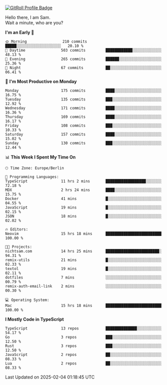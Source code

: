 <a href="https://gitroll.io/profile/u8g4G6FTZM7WSCSqTRPGSHZygT4O2" target="_blank"><img src="https://gitroll.io/api/badges/profiles/v1/u8g4G6FTZM7WSCSqTRPGSHZygT4O2?theme=nord" alt="GitRoll Profile Badge"/></a>

Hello there, I am Sam.  
Wait a minute, who are you?
  
<!--START_SECTION:waka-->
**I'm an Early 🐤** 

```text
🌞 Morning                210 commits         █████░░░░░░░░░░░░░░░░░░░░   20.10 % 
🌆 Daytime                503 commits         ████████████░░░░░░░░░░░░░   48.13 % 
🌃 Evening                265 commits         ██████░░░░░░░░░░░░░░░░░░░   25.36 % 
🌙 Night                  67 commits          ██░░░░░░░░░░░░░░░░░░░░░░░   06.41 % 
```
📅 **I'm Most Productive on Monday** 

```text
Monday                   175 commits         ████░░░░░░░░░░░░░░░░░░░░░   16.75 % 
Tuesday                  135 commits         ███░░░░░░░░░░░░░░░░░░░░░░   12.92 % 
Wednesday                171 commits         ████░░░░░░░░░░░░░░░░░░░░░   16.36 % 
Thursday                 169 commits         ████░░░░░░░░░░░░░░░░░░░░░   16.17 % 
Friday                   108 commits         ███░░░░░░░░░░░░░░░░░░░░░░   10.33 % 
Saturday                 157 commits         ████░░░░░░░░░░░░░░░░░░░░░   15.02 % 
Sunday                   130 commits         ███░░░░░░░░░░░░░░░░░░░░░░   12.44 % 
```


📊 **This Week I Spent My Time On** 

```text
🕑︎ Time Zone: Europe/Berlin

💬 Programming Languages: 
TypeScript               11 hrs 2 mins       ██████████████████░░░░░░░   72.18 % 
MDX                      2 hrs 24 mins       ████░░░░░░░░░░░░░░░░░░░░░   15.75 % 
Docker                   41 mins             █░░░░░░░░░░░░░░░░░░░░░░░░   04.55 % 
JavaScript               19 mins             █░░░░░░░░░░░░░░░░░░░░░░░░   02.15 % 
JSON                     18 mins             █░░░░░░░░░░░░░░░░░░░░░░░░   02.02 % 

🔥 Editors: 
Neovim                   15 hrs 18 mins      █████████████████████████   100.00 % 

🐱‍💻 Projects: 
nichtsam.com             14 hrs 25 mins      ████████████████████████░   94.31 % 
remix-utils              21 mins             █░░░░░░░░░░░░░░░░░░░░░░░░   02.33 % 
textol                   19 mins             █░░░░░░░░░░░░░░░░░░░░░░░░   02.11 % 
dotfiles                 7 mins              ░░░░░░░░░░░░░░░░░░░░░░░░░   00.79 % 
remix-auth-email-link    2 mins              ░░░░░░░░░░░░░░░░░░░░░░░░░   00.30 % 

💻 Operating System: 
Mac                      15 hrs 18 mins      █████████████████████████   100.00 % 
```

**I Mostly Code in TypeScript** 

```text
TypeScript               13 repos            ██████████████░░░░░░░░░░░   54.17 % 
Go                       3 repos             ███░░░░░░░░░░░░░░░░░░░░░░   12.50 % 
Rust                     3 repos             ███░░░░░░░░░░░░░░░░░░░░░░   12.50 % 
JavaScript               2 repos             ██░░░░░░░░░░░░░░░░░░░░░░░   08.33 % 
Lua                      2 repos             ██░░░░░░░░░░░░░░░░░░░░░░░   08.33 % 
```




 Last Updated on 2025-02-04 01:18:45 UTC
<!--END_SECTION:waka-->
